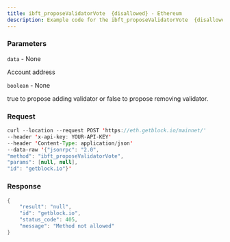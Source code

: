 ```yaml
---
title: ibft_proposeValidatorVote  {disallowed} - Ethereum
description: Example code for the ibft_proposeValidatorVote  {disallowed} json-rpc method. Сomplete guide on how to use ibft_proposeValidatorVote  {disallowed} json-rpc in GetBlock.io Web3 documentation.
---
```


### Parameters


`data` - None

Account address

`boolean` - None

true to propose adding validator or false to propose removing validator.

### Request

``` java
curl --location --request POST 'https://eth.getblock.io/mainnet/' 
--header 'x-api-key: YOUR-API-KEY' 
--header 'Content-Type: application/json' 
--data-raw '{"jsonrpc": "2.0",
"method": "ibft_proposeValidatorVote",
"params": [null, null],
"id": "getblock.io"}'
```

###  Response

``` java
{
    "result": "null",
    "id": "getblock.io",
    "status_code": 405,
    "message": "Method not allowed"
}
```

